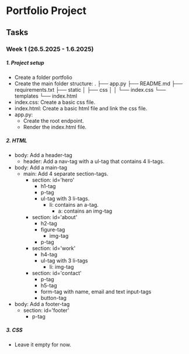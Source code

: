 # Portfolio Project

## Tasks 

### Week 1 (26.5.2025 - 1.6.2025)

##### 1. Project setup
- Create a folder portfolio
- Create the main folder structure:
        .
        ├── app.py
        ├── README.md
        ├── requirements.txt
        ├── static
        │   ├── css
        │   │   └── index.css
        └── templates
            └── index.html
- index.css: Create a basic css file.
- index.html: Create a basic html file and link the css file.
- app.py:
    - Create the root endpoint.
    - Render the index.html file.

##### 2. HTML
- body: Add a header-tag
    - header: Add a nav-tag with a ul-tag that contains 4 li-tags.
- body: Add a main-tag
    - main: Add 4 separate section-tags. 
        - section: id='hero'
            - h1-tag
            - p-tag
            - ul-tag with 3 li-tags.
                - li: contains an a-tag.
                    - a: contains an img-tag
        - section: id='about'
            - h2-tag
            - figure-tag
                - img-tag
            - p-tag
        - section: id='work'
            - h4-tag
            - ul-tag with 3 li-tags
                - li: img-tag
        - section: id='contact'
            - p-tag
            - h5-tag
            - form-tag with name, email and text input-tags
            - button-tag
- body: Add a footer-tag
    - section: id='footer'
        - p-tag

##### 3. CSS
- Leave it empty for now.